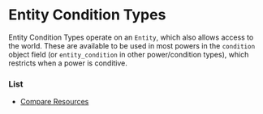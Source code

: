 # Entity Condition Types

Entity Condition Types operate on an `Entity`, which also allows access to the world. These are available to be used in most powers in the `condition` object field (or `entity_condition` in other power/condition types), which restricts when a power is conditive.

### List
- [Compare Resources](./entity_condition_types/compare_resources.md)